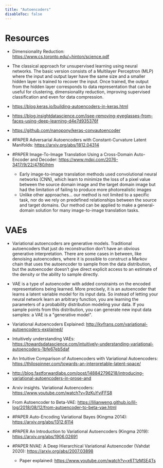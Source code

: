 ```yaml
---
title: "Autoencoders"
disableToc: false 
---
```


# Resources
- Dimensionality Reduction: https://www.cs.toronto.edu/~hinton/science.pdf
- The classical approach for unsupervised learning using neural networks. The basic version consists of a Multilayer Perceptron (MLP) where the input and output layer have the same size and a smaller hidden layer is trained to recover the input. Once trained, the output from the hidden layer corresponds to data representation that can be useful for clustering, dimensionality reduction, improving supervised classification and even for data compression.
- https://blog.keras.io/building-autoencoders-in-keras.html
- https://blog.insightdatascience.com/isee-removing-eyeglasses-from-faces-using-deep-learning-d4e7d935376f
- https://github.com/nanopony/keras-convautoencoder

- #PAPER Adversarial Autoencoders with Constant-Curvature Latent Manifolds: https://arxiv.org/abs/1812.04314
- #PAPER Image-To-Image Translation Using a Cross-Domain Auto-Encoder and Decoder: https://www.mdpi.com/2076-3417/9/22/4780/htm 
	- Early image-to-image translation methods used convolutional neural networks (CNN), which learn to minimize the loss of a pixel value between the source domain image and the target domain image but had the limitation of failing to produce more photorealistic images 
	- Unlike other approaches… our method is not limited to a specific task, nor do we rely on predefined relationships between the source and target domains. Our method can be applied to make a general-domain solution for many image-to-image translation tasks. 


# VAEs
- Variational autoencoders are generative models. Traditional autoencoders that just do reconstruction don’t have an obvious generative interpretation. There are some cases in between, like denoising autoencoders, where it is possible to construct a Markov chain that uses the autoencoder to sample from the data distribution, but the autoencoder doesn’t give direct explicit access to an estimate of the density or the ability to sample directly.
- VAE is a type of autoencoder with added constraints on the encoded representations being learned. More precisely, it is an autoencoder that learns a latent variable model for its input data. So instead of letting your neural network learn an arbitrary function, you are learning the parameters of a probability distribution modeling your data. If you sample points from this distribution, you can generate new input data samples: a VAE is a "generative model".
- Variational Autoencoders Explained: http://kvfrans.com/variational-autoencoders-explained/
- Intuitively understanding VAEs: https://towardsdatascience.com/intuitively-understanding-variational-autoencoders-1bfe67eb5daf
- An Intuitive Comparison of Autoencoders with Variational Autoencoders: https://thilospinner.com/towards-an-interpretable-latent-space/
- http://blog.fastforwardlabs.com/post/148842796218/introducing-variational-autoencoders-in-prose-and
- Arxiv insights. Variational Autoencoders: https://www.youtube.com/watch?v=9zKuYvjFFS8
- From Autoencoder to Beta-VAE: https://lilianweng.github.io/lil-log/2018/08/12/from-autoencoder-to-beta-vae.html

- #PAPER Auto-Encoding Variational Bayes (Kingma 2014): https://arxiv.org/abs/1312.6114
- #PAPER An Introduction to Variational Autoencoders (Kingma 2019): https://arxiv.org/abs/1906.02691
- #PAPER NVAE: A Deep Hierarchical Variational Autoencoder (Vahdat 2020): https://arxiv.org/abs/2007.03898
	- Paper explained: https://www.youtube.com/watch?v=x6T1zMSE4Ts
